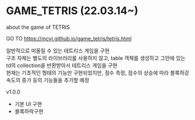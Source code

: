 # GAME_TETRIS (22.03.14~)
 about the game of TETRIS
 
 GO TO https://mcyj.github.io/game_tetris/tetris.html
 
일반적으로 떠올릴 수 있는 테트리스 게임을 구현
<br>구조 자체는 별도의 라이브러리를 사용하지 않고, table 객체를 생성하고 그안에 있는 td의 collection을 반환받아서 테트리스 게임을 구현
<br>현재는 기초적인 형태의 기능만 구현되었지만, 점수 측정, 점수의 상승에 따라 블록하강속도의 증가 등의 기능들을 추가할 예정


v1.0.0
- 기본 UI 구현
- 블록하락구현
